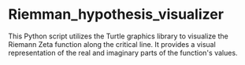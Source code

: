 # Riemman_hypothesis_visualizer
This Python script utilizes the Turtle graphics library to visualize the Riemann Zeta function along the critical line. It provides a visual representation of the real and imaginary parts of the function's values.
